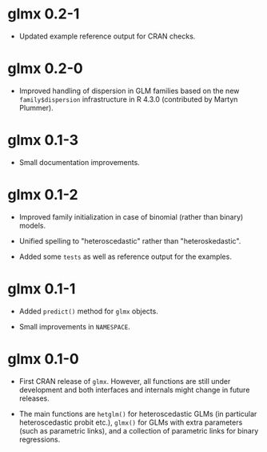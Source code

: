 # glmx 0.2-1

* Updated example reference output for CRAN checks.


# glmx 0.2-0

* Improved handling of dispersion in GLM families based on the new
  `family$dispersion` infrastructure in R 4.3.0 (contributed by
  Martyn Plummer).


# glmx 0.1-3

* Small documentation improvements.


# glmx 0.1-2

* Improved family initialization in case of binomial (rather than binary)
  models.

* Unified spelling to "heteroscedastic" rather than "heteroskedastic".

* Added some `tests` as well as reference output for the examples.


# glmx 0.1-1

* Added `predict()` method for `glmx` objects.

* Small improvements in `NAMESPACE`.


# glmx 0.1-0

* First CRAN release of `glmx`. However, all functions are
  still under development and both interfaces and internals
  might change in future releases.
  
* The main functions are `hetglm()` for heteroscedastic GLMs
  (in particular heteroscedastic probit etc.), `glmx()` for GLMs
  with extra parameters (such as parametric links), and a collection
  of parametric links for binary regressions.
